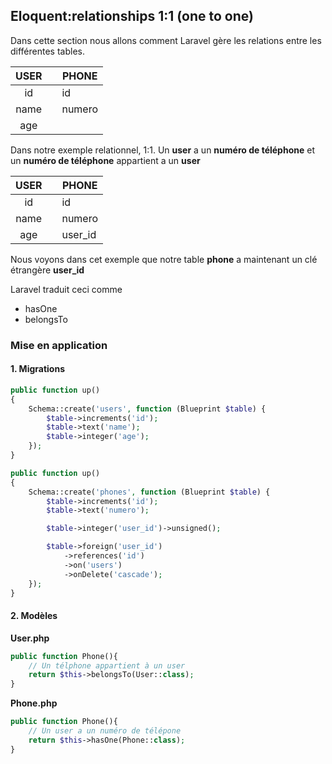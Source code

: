 ## Eloquent:relationships 1:1 (one to one)

Dans cette section nous allons comment Laravel gère les relations entre les différentes tables.

|  USER | | PHONE |
|:-----:|-|------ |
|id     | |id     |
|name   | |numero |
|age    | |       |


Dans notre exemple relationnel, 1:1. Un **user** a un **numéro de téléphone** et un **numéro de téléphone** appartient a un **user**

|    USER  | |  PHONE |
|:--------:|-|------- |
|id        | |id      |
|name      | |numero  |
|age       | |user_id |

Nous voyons dans cet exemple que notre table **phone** a maintenant un clé étrangère **user_id**

Laravel traduit ceci comme 
- hasOne
- belongsTo

### Mise en application

#### 1. Migrations

```php
public function up()
{
    Schema::create('users', function (Blueprint $table) {
        $table->increments('id');
        $table->text('name');
        $table->integer('age');
    });
}

public function up()
{
    Schema::create('phones', function (Blueprint $table) {
        $table->increments('id');
        $table->text('numero');

        $table->integer('user_id')->unsigned();

        $table->foreign('user_id')
            ->references('id')
            ->on('users')
            ->onDelete('cascade');
    });
}   
```

#### 2. Modèles
**User.php**

```php
public function Phone(){
    // Un télphone appartient à un user
    return $this->belongsTo(User::class);
}
```

**Phone.php**
```php
public function Phone(){
    // Un user a un numéro de télépone
    return $this->hasOne(Phone::class);
}